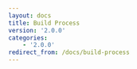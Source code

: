 ```yaml
---
layout: docs
title: Build Process
version: '2.0.0'
categories:
    - '2.0.0'
redirect_from: /docs/build-process
---
```

